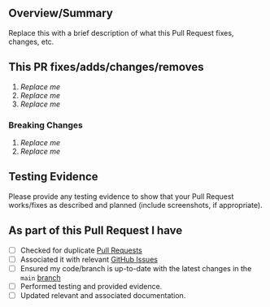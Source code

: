 <!-- Thank you for submitting a Pull Request. Please fill out the template below.-->
## Overview/Summary

Replace this with a brief description of what this Pull Request fixes, changes, etc.

## This PR fixes/adds/changes/removes

1. *Replace me*
2. *Replace me*
3. *Replace me*

### Breaking Changes

1. *Replace me*
2. *Replace me*

## Testing Evidence

Please provide any testing evidence to show that your Pull Request works/fixes as described and planned (include screenshots, if appropriate).

## As part of this Pull Request I have

- [ ] Checked for duplicate [Pull Requests](https://github.com/Azure/GuardrailsSolutionAccelerator/pulls)
- [ ] Associated it with relevant [GitHub Issues](https://github.com/Azure/GuardrailsSolutionAccelerator/issues)
- [ ] Ensured my code/branch is up-to-date with the latest changes in the `main` [branch](https://github.com/Azure/GuardrailsSolutionAccelerator/tree/main)
- [ ] Performed testing and provided evidence.
- [ ] Updated relevant and associated documentation.
